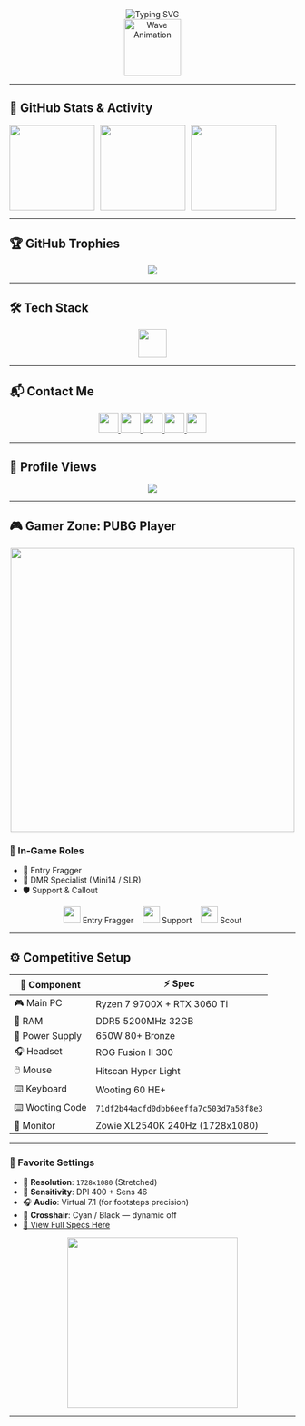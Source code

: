 <div align="center">
  <img src="https://readme-typing-svg.herokuapp.com?font=Fira+Code&weight=600&size=22&pause=1000&color=F700FF&center=true&vCenter=true&random=false&width=435&lines=Hi+%F0%9F%91%8B!+I'm+STANG!;A+Computer+Science+Student;Welcome+to+my+profile!" alt="Typing SVG" />
</div>

<div align="center">
  <img src="https://media0.giphy.com/media/v1.Y2lkPTc5MGI3NjExemxzMWo1bGQ2NWN4Njg5Y24xYXM3eG56NzliOWtmaWlqdzBibzJlZyZlcD12MV9pbnRlcm5hbF9naWZfYnlfaWQmY3Q9Zw/8wnNuCuDg4FqO6Ib30/giphy.gif" width="100" alt="Wave Animation" />
</div>

---

## 🚀 GitHub Stats & Activity

<div align="center" style="display: flex; flex-direction: row; gap: 10px;">
  <img src="https://github-readme-stats-sigma-five.vercel.app/api?username=kxma-blazi&show_icons=true&theme=radical" height="150" />
  <img src="https://streak-stats.demolab.com?user=kxma-blazi&theme=radical" height="150" />
  <img src="https://github-readme-stats-sigma-five.vercel.app/api/top-langs?username=kxma-blazi&layout=compact&theme=radical" height="150" />
</div>

---

## 🏆 GitHub Trophies

<div align="center">
  <img src="https://github-profile-trophy.vercel.app/?username=kxma-blazi&theme=radical&no-frame=true&margin-w=10&column=7&rank=SSS,SS,S,AAA,AA,A,B,C&title=MultiLanguage,Commits,Followers,PullRequest,Repositories,Stars" />
</div>

---

## 🛠 Tech Stack

<div align="center">
  <img src="https://skillicons.dev/icons?i=js,react,html,css,python,cpp,arduino,jupyter" height="50" />
</div>

---

## 📬 Contact Me

<div align="center" style="margin-bottom: 10px;">
  <a href="https://www.youtube.com/@-kuma" target="_blank">
    <img src="https://img.shields.io/badge/Youtube-FF0000?logo=youtube&logoColor=white&style=for-the-badge" height="35" />
  </a>
  <a href="https://www.instagram.com/kxma.blazi" target="_blank">
    <img src="https://img.shields.io/badge/Instagram-E4405F?logo=instagram&logoColor=white&style=for-the-badge" height="35" />
  </a>
  <a href="https://www.twitch.tv/wwwkumadotcom" target="_blank">
    <img src="https://img.shields.io/badge/Twitch-9146FF?logo=twitch&logoColor=white&style=for-the-badge" height="35" />
  </a>
  <a href="https://discord.gg/your-invite-code" target="_blank">
    <img src="https://img.shields.io/badge/Discord-7289DA?logo=discord&logoColor=white&style=for-the-badge" height="35" />
  </a>
  <a href="https://steamcommunity.com/profiles/76561199057063868/" target="_blank">
    <img src="https://img.shields.io/badge/Steam-000000?logo=steam&logoColor=white&style=for-the-badge" height="35" />
  </a>
</div>

---

## 👀 Profile Views

<div align="center">
  <img src="https://komarev.com/ghpvc/?username=kxma-blazi&color=red&style=flat-square&label=PROFILE+VIEWS" />
</div>

---

## 🎮 Gamer Zone: PUBG Player

<div align="center">
  <img src="https://cdn.cloudflare.steamstatic.com/steam/apps/578080/header.jpg" width="500" />
</div>

### 🔫 In-Game Roles
- 🥷 Entry Fragger
- 🎯 DMR Specialist (Mini14 / SLR)
- 🛡️ Support & Callout

<div align="center">
  <img src="https://img.icons8.com/ios-filled/50/ffffff/assault-rifle.png" width="30"/> Entry Fragger &nbsp;&nbsp;
  <img src="https://img.icons8.com/ios-filled/50/ffffff/hand.png" width="30"/> Support &nbsp;&nbsp;
  <img src="https://img.icons8.com/ios-filled/50/ffffff/compass.png" width="30"/> Scout
</div>

---

## ⚙️ Competitive Setup

| 🔧 Component       | ⚡ Spec                         |
|--------------------|--------------------------------|
| 🎮 Main PC          | Ryzen 7 9700X + RTX 3060 Ti    |
| 🧠 RAM              | DDR5 5200MHz 32GB              |
| 🔌 Power Supply     | 650W 80+ Bronze                |
| 🎧 Headset          | ROG Fusion II 300              |
| 🖱️ Mouse           | Hitscan Hyper Light            |
| ⌨️ Keyboard         | Wooting 60 HE+                 |
| ⌨️ Wooting Code     | `71df2b44acfd0dbb6eeffa7c503d7a58f8e3` |
| 🎯 Monitor          | Zowie XL2540K 240Hz (1728x1080) |

---

### 🔧 Favorite Settings
- 📐 **Resolution**: `1728x1080` (Stretched)
- 🎯 **Sensitivity**: DPI 400 + Sens 46
- 🎧 **Audio**: Virtual 7.1 (for footsteps precision)
- 🎯 **Crosshair**: Cyan / Black — dynamic off  
- [🔗 View Full Specs Here](https://specs.gg/kuma.exe/)

<div align="center">
  <img src="https://media.tenor.com/BnYkF-CQJXMAAAAC/pubg.gif" width="300" />
</div>

---

